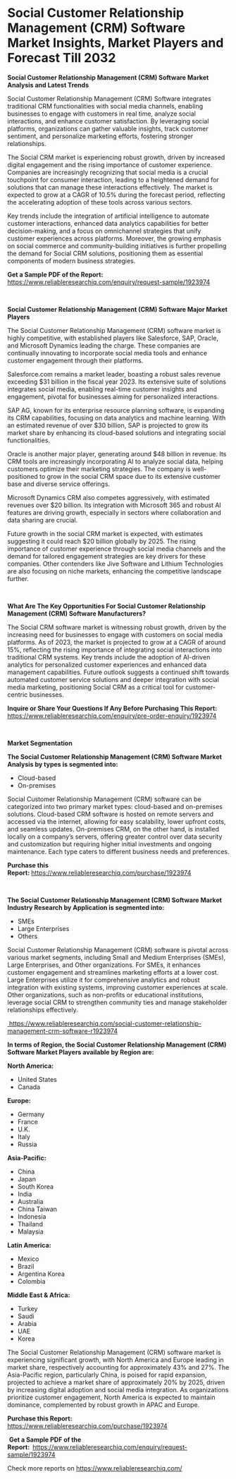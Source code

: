 <p><h1>Social Customer Relationship Management (CRM) Software Market Insights, Market Players and Forecast Till 2032</h1></p><p><strong>Social Customer Relationship Management (CRM) Software Market Analysis and Latest Trends</strong></p>
<p><p>Social Customer Relationship Management (CRM) Software integrates traditional CRM functionalities with social media channels, enabling businesses to engage with customers in real time, analyze social interactions, and enhance customer satisfaction. By leveraging social platforms, organizations can gather valuable insights, track customer sentiment, and personalize marketing efforts, fostering stronger relationships.</p><p>The Social CRM market is experiencing robust growth, driven by increased digital engagement and the rising importance of customer experience. Companies are increasingly recognizing that social media is a crucial touchpoint for consumer interaction, leading to a heightened demand for solutions that can manage these interactions effectively. The market is expected to grow at a CAGR of 10.5% during the forecast period, reflecting the accelerating adoption of these tools across various sectors.</p><p>Key trends include the integration of artificial intelligence to automate customer interactions, enhanced data analytics capabilities for better decision-making, and a focus on omnichannel strategies that unify customer experiences across platforms. Moreover, the growing emphasis on social commerce and community-building initiatives is further propelling the demand for Social CRM solutions, positioning them as essential components of modern business strategies.</p></p>
<p><strong>Get a Sample PDF of the Report:&nbsp;</strong> <a href="https://www.reliableresearchiq.com/enquiry/request-sample/1923974?utm_campaign=1906&utm_medium=2&utm_source=Github&utm_content=ia&utm_term=14012025&utm_id=social-customer-relationship-management-crm-software">https://www.reliableresearchiq.com/enquiry/request-sample/1923974</a></p>
<p>&nbsp;</p>
<p><strong>Social Customer Relationship Management (CRM) Software Major Market Players</strong></p>
<p><p>The Social Customer Relationship Management (CRM) software market is highly competitive, with established players like Salesforce, SAP, Oracle, and Microsoft Dynamics leading the charge. These companies are continually innovating to incorporate social media tools and enhance customer engagement through their platforms.</p><p>Salesforce.com remains a market leader, boasting a robust sales revenue exceeding $31 billion in the fiscal year 2023. Its extensive suite of solutions integrates social media, enabling real-time customer insights and engagement, pivotal for businesses aiming for personalized interactions.</p><p>SAP AG, known for its enterprise resource planning software, is expanding its CRM capabilities, focusing on data analytics and machine learning. With an estimated revenue of over $30 billion, SAP is projected to grow its market share by enhancing its cloud-based solutions and integrating social functionalities.</p><p>Oracle is another major player, generating around $48 billion in revenue. Its CRM tools are increasingly incorporating AI to analyze social data, helping customers optimize their marketing strategies. The company is well-positioned to grow in the social CRM space due to its extensive customer base and diverse service offerings.</p><p>Microsoft Dynamics CRM also competes aggressively, with estimated revenues over $20 billion. Its integration with Microsoft 365 and robust AI features are driving growth, especially in sectors where collaboration and data sharing are crucial. </p><p>Future growth in the social CRM market is expected, with estimates suggesting it could reach $20 billion globally by 2025. The rising importance of customer experience through social media channels and the demand for tailored engagement strategies are key drivers for these companies. Other contenders like Jive Software and Lithium Technologies are also focusing on niche markets, enhancing the competitive landscape further.</p></p>
<p>&nbsp;</p>
<p><strong>What Are The Key Opportunities For Social Customer Relationship Management (CRM) Software Manufacturers?</strong></p>
<p><p>The Social CRM software market is witnessing robust growth, driven by the increasing need for businesses to engage with customers on social media platforms. As of 2023, the market is projected to grow at a CAGR of around 15%, reflecting the rising importance of integrating social interactions into traditional CRM systems. Key trends include the adoption of AI-driven analytics for personalized customer experiences and enhanced data management capabilities. Future outlook suggests a continued shift towards automated customer service solutions and deeper integration with social media marketing, positioning Social CRM as a critical tool for customer-centric businesses.</p></p>
<p><strong>Inquire or Share Your Questions If Any Before Purchasing This Report:</strong> <a href="https://www.reliableresearchiq.com/enquiry/pre-order-enquiry/1923974?utm_campaign=1906&utm_medium=2&utm_source=Github&utm_content=ia&utm_term=14012025&utm_id=social-customer-relationship-management-crm-software">https://www.reliableresearchiq.com/enquiry/pre-order-enquiry/1923974</a></p>
<p>&nbsp;</p>
<p><strong>Market Segmentation</strong></p>
<p><strong>The Social Customer Relationship Management (CRM) Software Market Analysis by types is segmented into:</strong></p>
<p><ul><li>Cloud-based</li><li>On-premises</li></ul></p>
<p><p>Social Customer Relationship Management (CRM) software can be categorized into two primary market types: cloud-based and on-premises solutions. Cloud-based CRM software is hosted on remote servers and accessed via the internet, allowing for easy scalability, lower upfront costs, and seamless updates. On-premises CRM, on the other hand, is installed locally on a company’s servers, offering greater control over data security and customization but requiring higher initial investments and ongoing maintenance. Each type caters to different business needs and preferences.</p></p>
<p><strong>Purchase this Report:&nbsp;</strong><a href="https://www.reliableresearchiq.com/purchase/1923974?utm_campaign=1906&utm_medium=2&utm_source=Github&utm_content=ia&utm_term=14012025&utm_id=social-customer-relationship-management-crm-software">https://www.reliableresearchiq.com/purchase/1923974</a></p>
<p>&nbsp;</p>
<p><strong>The Social Customer Relationship Management (CRM) Software Market Industry Research by Application is segmented into:</strong></p>
<p><ul><li>SMEs</li><li>Large Enterprises</li><li>Others</li></ul></p>
<p><p>Social Customer Relationship Management (CRM) software is pivotal across various market segments, including Small and Medium Enterprises (SMEs), Large Enterprises, and Other organizations. For SMEs, it enhances customer engagement and streamlines marketing efforts at a lower cost. Large Enterprises utilize it for comprehensive analytics and robust integration with existing systems, improving customer experiences at scale. Other organizations, such as non-profits or educational institutions, leverage social CRM to strengthen community ties and manage stakeholder relationships effectively.</p></p>
<p><a href="https://www.reliableresearchiq.com/social-customer-relationship-management-crm-software-r1923974?utm_campaign=1906&utm_medium=2&utm_source=Github&utm_content=ia&utm_term=14012025&utm_id=social-customer-relationship-management-crm-software">&nbsp;https://www.reliableresearchiq.com/social-customer-relationship-management-crm-software-r1923974</a></p>
<p><strong>In terms of Region, the Social Customer Relationship Management (CRM) Software Market Players available by Region are:</strong></p>
<p>
    <p> <strong> North America: </strong>
        <ul>
            <li>United States</li>
            <li>Canada</li>
        </ul>
        </p> 
    <p> <strong> Europe: </strong>
        <ul>
            <li>Germany</li>
            <li>France</li>
            <li>U.K.</li>
            <li>Italy</li>
            <li>Russia</li>
        </ul>
        </p> 
    <p> <strong> Asia-Pacific: </strong>
        <ul>
            <li>China</li>
            <li>Japan</li>
            <li>South Korea</li>
            <li>India</li>
            <li>Australia</li>
            <li>China Taiwan</li>
            <li>Indonesia</li>
            <li>Thailand</li>
            <li>Malaysia</li>
        </ul>
        </p> 
    <p> <strong> Latin America: </strong>
        <ul>
            <li>Mexico</li>
            <li>Brazil</li>
            <li>Argentina Korea</li>
            <li>Colombia</li>
        </ul>
        </p> 
    <p> <strong> Middle East & Africa: </strong>
        <ul>
            <li>Turkey</li>
            <li>Saudi</li>
            <li>Arabia</li>
            <li>UAE</li>
            <li>Korea</li>
        </ul>
    </p>
    </p>
<p><p>The Social Customer Relationship Management (CRM) software market is experiencing significant growth, with North America and Europe leading in market share, respectively accounting for approximately 43% and 27%. The Asia-Pacific region, particularly China, is poised for rapid expansion, projected to achieve a market share of approximately 20% by 2025, driven by increasing digital adoption and social media integration. As organizations prioritize customer engagement, North America is expected to maintain dominance, complemented by robust growth in APAC and Europe.</p></p>
<p><strong>Purchase this Report: </strong><a href="https://www.reliableresearchiq.com/purchase/1923974?utm_campaign=1906&utm_medium=2&utm_source=Github&utm_content=ia&utm_term=14012025&utm_id=social-customer-relationship-management-crm-software">https://www.reliableresearchiq.com/purchase/1923974</a></p>
<p>&nbsp;<strong>Get a Sample PDF of the Report:&nbsp;&nbsp;</strong><a href="https://www.reliableresearchiq.com/enquiry/request-sample/1923974?utm_campaign=1906&utm_medium=2&utm_source=Github&utm_content=ia&utm_term=14012025&utm_id=social-customer-relationship-management-crm-software">https://www.reliableresearchiq.com/enquiry/request-sample/1923974</a></p>
<p><strong></strong></p>
<p>Check more reports on <a href="https://www.reliableresearchiq.com/?utm_campaign=1906&utm_medium=2&utm_source=Github&utm_content=ia&utm_term=14012025&utm_id=social-customer-relationship-management-crm-software">https://www.reliableresearchiq.com/</a></p>